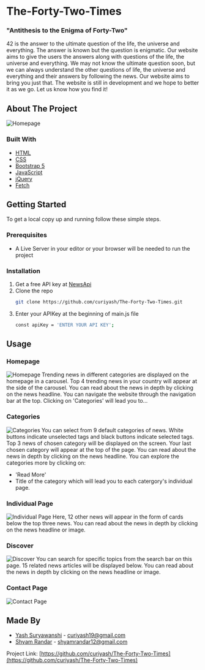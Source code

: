 # The-Forty-Two-Times
### "Antithesis to the Enigma of Forty-Two"
42 is the answer to the ultimate question of the life, the universe and everything. The answer is known but the question is enigmatic. Our website aims to give the users the answers along with questions of the life, the universe and everything. We may not know the ultimate question soon, but we can always understand the other questions of life, the universe and everything and their answers by following the news. Our website aims to bring you just that. The website is still in development and we hope to better it as we go. Let us know how you find it!
<!-- TABLE OF CONTENTS -->
<!-- ## Table of Contents
  1.
      <a href="#about-the-project">About The Project</a>
      <ul>
        <li><a href="#built-with">Built With</a></li>
      </ul>
    </li>
    <li>
      <a href="#getting-started">Getting Started</a>
      <ul>
        <li><a href="#prerequisites">Prerequisites</a></li>
        <li><a href="#installation">Installation</a></li>
      </ul>
    </li>
    <li><a href="#usage">Usage</a></li>
      <ul>
        <li><a href="#Homepage">Homepage</a></li>
        <li><a href="#Categories">Categories</a></li>
        <li><a href="#Individual Page">Individual Page</a></li>
        <li><a href="#Discover">Discover</a></li>
        <li><a href="#Contact Page">Contact Page</a></li>
      </ul>
    <li><a href="#roadmap">Roadmap</a></li>
    <li><a href="#contributing">Contributing</a></li>
    <li><a href="#license">License</a></li>
    <li><a href="#contact">Contact</a></li>
    <li><a href="#acknowledgements">Acknowledgements</a></li>
  </ol>
</details> -->



<!-- ABOUT THE PROJECT -->
## About The Project

![Homepage](/Screenshots/home.png)

### Built With

* [HTML](https://www.w3.org/TR/html52/)
* [CSS](https://www.w3.org/TR/2001/WD-css3-roadmap-20010523/)
* [Bootstrap 5](https://getbootstrap.com/)
* [JavaScript](https://developer.mozilla.org/en-US/docs/Web/JavaScript)
* [jQuery](https://jquery.com/)
* [Fetch](https://github.github.io/fetch/)

<!-- GETTING STARTED -->
## Getting Started

To get a local copy up and running follow these simple steps.

### Prerequisites
* A Live Server in your editor or your browser will be needed to run the project

### Installation
1. Get a free API key at [NewsApi](https://newsapi.org/)
2. Clone the repo
   ```sh
   git clone https://github.com/curiyash/The-Forty-Two-Times.git
   ```
3. Enter your APIKey at the beginning of main.js file
   ```sh
   const apiKey = 'ENTER YOUR API KEY';
   ```

<!-- USAGE EXAMPLES -->
## Usage
### Homepage
![Homepage](/Screenshots/home.png)
Trending news in different categories are displayed on the homepage in a carousel. Top 4 trending news in your country will appear at the side of the carousel. You can read about the news in depth by clicking on the news headline. You can navigate the website through the navigation bar at the top. Clicking on 'Categories' will lead you to...

### Categories
![Categories](/Screenshots/categories.png)
You can select from 9 default categories of news. White buttons indicate unselected tags and black buttons indicate selected tags. Top 3 news of chosen category will be displayed on the screen. Your last chosen category will appear at the top of the page. You can read about the news in depth by clicking on the news headline. You can explore the categories more by clicking on:
* 'Read More'
* Title of the category
which will lead you to each catergory's individual page.

### Individual Page
![Individual Page](/Screenshots/individual_page.png)
Here, 12 other news will appear in the form of cards below the top three news. You can read about the news in depth by clicking on the news headline or image.

### Discover
![Discover](/Screenshots/discover.png)
You can search for specific topics from the search bar on this page. 15 related news articles will be displayed below. You can read about the news in depth by clicking on the news headline or image.

### Contact Page
![Contact Page](/Screenshots/contact.png)

<!-- CONTACT -->
## Made By
* [Yash Suryawanshi](https://github.com/curiyash) - curiyash19@gmail.com
* [Shyam Randar](https://github.com/ShyamR12) - shyamrandar12@gmail.com

Project Link: [https://github.com/curiyash/The-Forty-Two-Times](https://github.com/curiyash/The-Forty-Two-Times)

